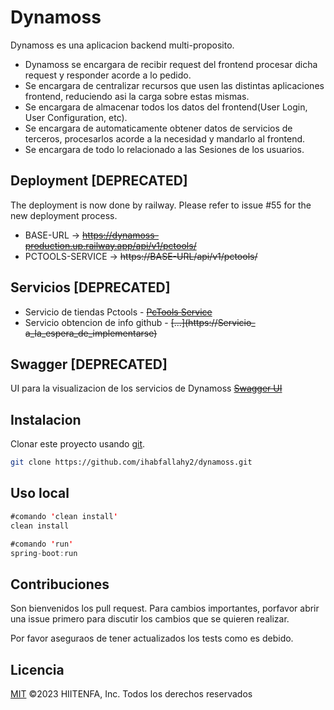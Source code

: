 # Dynamoss

Dynamoss es una aplicacion backend multi-proposito.

- Dynamoss se encargara de recibir request del frontend procesar dicha request y responder acorde a lo pedido.
- Se encargara de centralizar recursos que usen las distintas aplicaciones frontend, reduciendo asi la carga sobre estas mismas.
- Se encargara de almacenar todos los datos del frontend(User Login, User Configuration, etc).
- Se encargara de automaticamente obtener datos de servicios de terceros, procesarlos acorde a la necesidad y mandarlo al frontend.
- Se encargara de todo lo relacionado a las Sesiones de los usuarios.

## Deployment [DEPRECATED]
The deployment is now done by railway. Please refer to issue #55 for the new deployment process.

- BASE-URL -> ~~https://dynamoss-production.up.railway.app/api/v1/pctools/~~
- PCTOOLS-SERVICE -> ~~https://BASE-URL/api/v1/pctools/~~

## Servicios [DEPRECATED]
- Servicio de tiendas Pctools - ~~[PcTools Service](https://dynamoss-production.up.railway.app/api/v1/pctools/)~~
- Servicio obtencion de info github - ~~[...](https://Servicio_ a_la_espera_de_implementarse)~~
## Swagger [DEPRECATED]
UI para la visualizacion de los servicios de Dynamoss ~~[Swagger UI](https://dynamoss-production.up.railway.app/swagger-ui/index.html#/)~~

## Instalacion

Clonar este proyecto usando [git](https://git-scm.com/).

```bash
git clone https://github.com/ihabfallahy2/dynamoss.git
```

## Uso local

```java
#comando 'clean install'
clean install

#comando 'run'
spring-boot:run

```

## Contribuciones

Son bienvenidos los pull request. Para cambios importantes, porfavor abrir una issue primero para discutir los cambios que se quieren realizar.

Por favor aseguraos de tener actualizados los tests como es debido.

## Licencia

[MIT](https://choosealicense.com/licenses/mit/) ©2023 HIITENFA, Inc. Todos los derechos reservados
